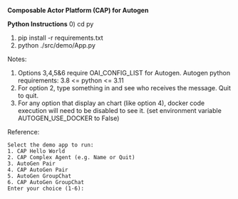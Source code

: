 **Composable Actor Platform (CAP) for Autogen**

**Python Instructions**
0) cd py
1) pip install -r requirements.txt
2) python ./src/demo/App.py

Notes:
1) Options 3,4,5&6 require OAI_CONFIG_LIST for Autogen.
   Autogen python requirements: 3.8 <= python <= 3.11
2) For option 2, type something in and see who receives the message.  Quit to quit.
3) For any option that display an chart (like option 4), docker code execution will need to be disabled to see it. (set environment variable AUTOGEN_USE_DOCKER to False)

Reference:
```
Select the demo app to run:
1. CAP Hello World
2. CAP Complex Agent (e.g. Name or Quit)
3. AutoGen Pair
4. CAP AutoGen Pair
5. AutoGen GroupChat
6. CAP AutoGen GroupChat
Enter your choice (1-6):
```
